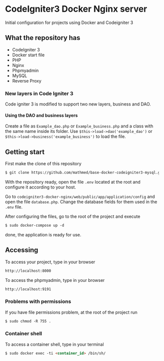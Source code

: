 # CodeIgniter3 Docker Nginx server

Initial configuration for projects using Docker and Codeigniter 3

## What the repository has

* CodeIgniter 3  
* Docker start file
* PHP
* Nginx
* Phpmyadmin
* MySQL
* Reverse Proxy

### New layers in Code Igniter 3

Code igniter 3 is modified to support two new layers, business and DAO.

#### Using the DAO and business layers

Create a file as `Example_dao.php` or `Example_business.php` and a class with the same name inside its folder.
Use `$this->load->dao('example_dao')` or `$this->load->business('example_business')` to load the file.

## Getting start

First make the clone of this repository
```html
$ git clone https://github.com/mathmed/base-docker-codeigniter3-mysql.git
```

With the repository ready, open the file `.env` located at the root and configure it according to your host.


Go to `codeigniter3-docker-nginx/web/public/app/application/config` and open the file `database.php`. Change the database fields for them used in the `.env` file.

After configuring the files, go to the root of the project and execute  
```html
$ sudo docker-compose up -d
```

done, the application is ready for use.


## Accessing

To access your project, type in your browser  
```html
http://localhost:8000
```

To access the phpmyadmin, type in your browser  
```html
http://localhost:9191
```
### Problems with permissions

If you have file permissions problem, at the root of the project run

```html
$ sudo chmod -R 755 .
```

### Container shell

To access a container shell, type in your terminal

```html
$ sudo docker exec -ti <container_id> /bin/sh/
```
